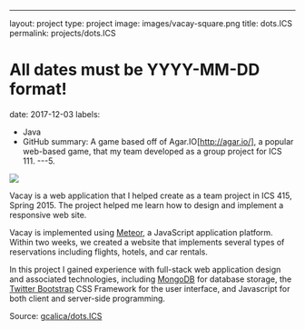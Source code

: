 ---
layout: project
type: project
image: images/vacay-square.png
title: dots.ICS
permalink: projects/dots.ICS
# All dates must be YYYY-MM-DD format!
date: 2017-12-03
labels:
  - Java
  - GitHub
summary: A game based off of Agar.IO[http://agar.io/], a popular web-based game, that my team developed as a group project for ICS 111.
---5.

<img class="ui medium right floated rounded image" src="../images/vacay-home-page.png">

Vacay is a web application that I helped create as a team project in ICS 415, Spring 2015. The project helped me learn how to design and implement a responsive web site.

Vacay is implemented using [Meteor](http://meteor.com), a JavaScript application platform. Within two weeks, we created a website that implements several types of reservations including flights, hotels, and car rentals.

In this project I gained experience with full-stack web application design and associated technologies, including [MongoDB](http://mongodb.com) for database storage, the [Twitter Bootstrap](http://getbootstrap.com/) CSS Framework for the user interface, and Javascript for both client and server-side programming. 
 
Source: <a href="https://github.com/gcalica/dots.ICS"><i class="large github icon"></i>gcalica/dots.ICS</a>
